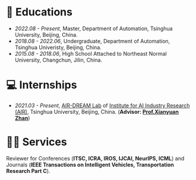 
# 📖 Educations
- *2022.08 - Present*, Master, Department of Automation, Tsinghua University, Beijing, China.
- *2018.08 - 2022.06*, Undergraduate, Department of Automation, Tsinghua Univeristy, Beijing, China.
- *2015.08 - 2018.06*, High School Attached to Northeast Normal University, Changchun, Jilin, China.

# 💻 Internships
- *2021.03 - Present*, [AIR-DREAM Lab](https://air-dream.netlify.app/) of [Institute for AI Industry Research (AIR)](https://air.tsinghua.edu.cn/), Tsinghua University, Beijing, China. (**Advisor: [Prof.Xianyuan Zhan](http://zhanxianyuan.xyz/)**)
<!-- - *2024.06 - Present*, [SU Lab](https://cseweb.ucsd.edu/~haosu/index.html), UCSD, San Diego, USA. (**Advisor: [Prof. Hao Su](https://cseweb.ucsd.edu/~haosu/)**) -->

# 🧑‍🎨 Services
Reviewer for Conferences (**ITSC, ICRA, IROS, IJCAI, NeurIPS, ICML**) and Journals (**IEEE Transactions on Intelligent Vehicles, Transportation Research Part C**).
